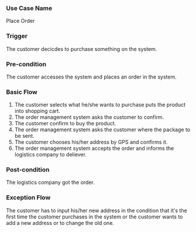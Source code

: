 ### Use Case Name

Place Order




### Trigger

The customer decicdes to purchase something on the system.




### Pre-condition

The customer accesses the system and places an order in the system.




### Basic Flow




1. The customer selects what he/she wants to purchase puts the product into shopping cart.
2. The order management system asks the customer to confirm.
3. The customer confirm to buy the product.
4. The order management system asks the customer where the package to be sent.
5. The customer chooses his/her address by GPS and confirms it.
6. The order management system accepts the order and  informs the logistics company to deliever.




### Post-condition

The logistics company got the order.




### Exception Flow

The customer has to input his/her new address in the condition that it's the first time the customer purchases in the system or the customer wants to add a new address or to change the old one.

